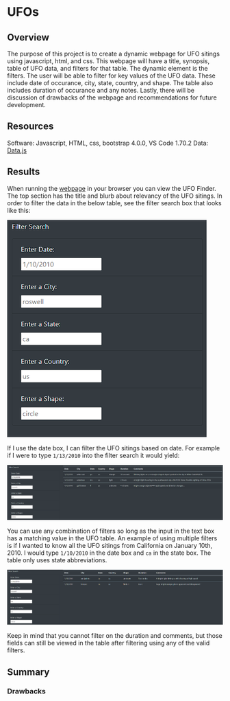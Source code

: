# UFOs
## Overview
The purpose of this project is to create a dynamic webpage for UFO sitings using javascript, html, and css. This webpage will have a title, synopsis, table of UFO data, and filters for that table. The dynamic element is the filters. The user will be able to filter for key values of the UFO data. These include date of occurance, city, state, country, and shape. The table also includes duration of occurance and any notes. Lastly, there will be discussion of drawbacks of the webpage and recommendations for future development.

## Resources
Software: Javascript, HTML, css, bootstrap 4.0.0, VS Code 1.70.2
Data: [Data.js](static/js/data.js)

## Results
When running the [webpage](index.html) in your browser you can view the UFO Finder. The top section has the title and blurb about relevancy of the UFO sitings. In order to filter the data in the below table, see the filter search box that looks like this:

![](static/images/Filter_Table.PNG)

If I use the date box, I can filter the UFO sitings based on date. For example if I were to type `1/13/2010` into the filter search it would yield:

![](static/images/Date_Filter.PNG)

You can use any combination of filters so long as the input in the text box has a matching value in the UFO table. An example of using multiple filters is if I wanted to know all the UFO sitings from California on January 10th, 2010. I would type `1/10/2010` in the date box and `ca` in the state box. The table only uses state abbreviations.

![](static/images/Date%26State_Filter.PNG)

Keep in mind that you cannot filter on the duration and comments, but those fields can still be viewed in the table after filtering using any of the valid filters.

## Summary
### Drawbacks

